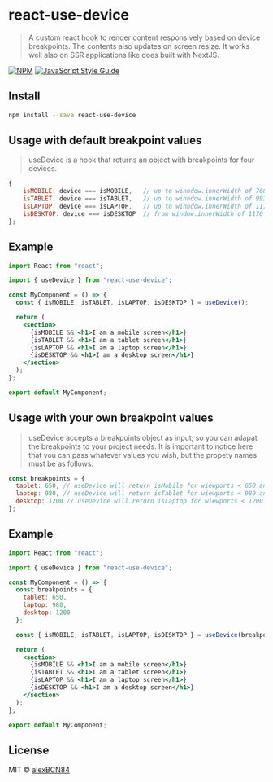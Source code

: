 # react-use-device

> A custom react hook to render content responsively based on device breakpoints. The contents also updates on screen resize. It works well also on SSR applications like does built with NextJS.

[![NPM](https://img.shields.io/npm/v/react-use-device.svg)](https://www.npmjs.com/package/react-use-device) [![JavaScript Style Guide](https://img.shields.io/badge/code_style-standard-brightgreen.svg)](https://standardjs.com)

## Install

```bash
npm install --save react-use-device
```

## Usage with default breakpoint values

> useDevice is a hook that returns an object with breakpoints for four devices.

```jsx
{
    isMOBILE: device === isMOBILE,   // up to winndow.innerWidth of 768px
    isTABLET: device === isTABLET,   // up to winndow.innerWidth of 992px
    isLAPTOP: device === isLAPTOP,   // up to winndow.innerWidth of 1170
    isDESKTOP: device === isDESKTOP  // from window.innerWidth of 1170 up
};
```

## Example

```jsx
import React from "react";

import { useDevice } from "react-use-device";

const MyComponent = () => {
  const { isMOBILE, isTABLET, isLAPTOP, isDESKTOP } = useDevice();

  return (
    <section>
      {isMOBILE && <h1>I am a mobile screen</h1>}
      {isTABLET && <h1>I am a tablet screen</h1>}
      {isLAPTOP && <h1>I am a laptop screen</h1>}
      {isDESKTOP && <h1>I am a desktop screen</h1>}
    </section>
  );
};

export default MyComponent;
```

## Usage with your own breakpoint values

> useDevice accepts a breakpoints object as input, so you can adapat the breakpoints to your project needs. It is important to notice here that you can pass whatever values you wish, but the propety names must be as follows:

```jsx
const breakpoints = {
  tablet: 650, // useDevice will return isMobile for wiewports < 650 and isTablet for viewports > 650
  laptop: 980, // useDevice will return isTablet for wiewports < 980 and isLaptop for viewports > 980
  desktop: 1200 // useDevice will return isLaptop for wiewports < 1200 and isDesktop for viewports > 1200
};
```

## Example

```jsx
import React from "react";

import { useDevice } from "react-use-device";

const MyComponent = () => {
  const breakpoints = {
    tablet: 650,
    laptop: 980,
    desktop: 1200
  };

  const { isMOBILE, isTABLET, isLAPTOP, isDESKTOP } = useDevice(breakpoints);

  return (
    <section>
      {isMOBILE && <h1>I am a mobile screen</h1>}
      {isTABLET && <h1>I am a tablet screen</h1>}
      {isLAPTOP && <h1>I am a laptop screen</h1>}
      {isDESKTOP && <h1>I am a desktop screen</h1>}
    </section>
  );
};

export default MyComponent;
```

## License

MIT © [alexBCN84](https://github.com/alexBCN84)
